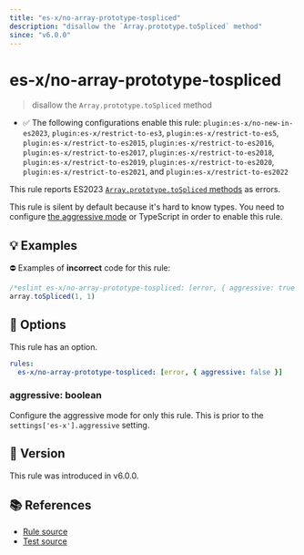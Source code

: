 ```yaml
---
title: "es-x/no-array-prototype-tospliced"
description: "disallow the `Array.prototype.toSpliced` method"
since: "v6.0.0"
---
```


# es-x/no-array-prototype-tospliced
> disallow the `Array.prototype.toSpliced` method

- ✅ The following configurations enable this rule: `plugin:es-x/no-new-in-es2023`, `plugin:es-x/restrict-to-es3`, `plugin:es-x/restrict-to-es5`, `plugin:es-x/restrict-to-es2015`, `plugin:es-x/restrict-to-es2016`, `plugin:es-x/restrict-to-es2017`, `plugin:es-x/restrict-to-es2018`, `plugin:es-x/restrict-to-es2019`, `plugin:es-x/restrict-to-es2020`, `plugin:es-x/restrict-to-es2021`, and `plugin:es-x/restrict-to-es2022`

This rule reports ES2023 [`Array.prototype.toSpliced` methods](https://github.com/tc39/proposal-change-array-by-copy) as errors.

This rule is silent by default because it's hard to know types. You need to configure [the aggressive mode](../#the-aggressive-mode) or TypeScript in order to enable this rule.

## 💡 Examples

⛔ Examples of **incorrect** code for this rule:

<eslint-playground type="bad">

```js
/*eslint es-x/no-array-prototype-tospliced: [error, { aggressive: true }] */
array.toSpliced(1, 1)
```

</eslint-playground>

## 🔧 Options

This rule has an option.

```yaml
rules:
  es-x/no-array-prototype-tospliced: [error, { aggressive: false }]
```

### aggressive: boolean

Configure the aggressive mode for only this rule.
This is prior to the `settings['es-x'].aggressive` setting.

## 🚀 Version

This rule was introduced in v6.0.0.

## 📚 References

- [Rule source](https://github.com/eslint-community/eslint-plugin-es-x/blob/master/lib/rules/no-array-prototype-tospliced.js)
- [Test source](https://github.com/eslint-community/eslint-plugin-es-x/blob/master/tests/lib/rules/no-array-prototype-tospliced.js)
